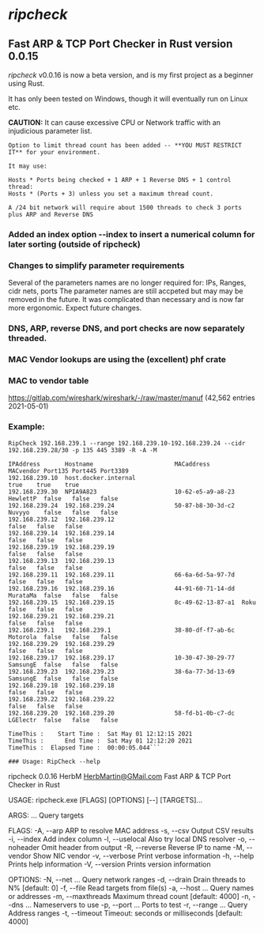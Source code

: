 # ***ripcheck***

## **Fast ARP &amp; TCP Port Checker in Rust version 0.0.15**

*ripcheck* v0.0.16 is now a beta version, and is my first project as a beginner using Rust.

It has only been tested on Windows, though it will eventually run on Linux etc.

**CAUTION:** It can cause excessive CPU or Network traffic with an injudicious parameter list.

    Option to limit thread count has been added -- **YOU MUST RESTRICT IT** for your environment.

    It may use:

    Hosts * Ports being checked + 1 ARP + 1 Reverse DNS + 1 control thread:
    Hosts * (Ports + 3) unless you set a maximum thread count.

    A /24 bit network will require about 1500 threads to check 3 ports plus ARP and Reverse DNS

### Added an index option --index to insert a numerical column for later sorting (outside of ripcheck)

### Changes to simplify parameter requirements
Several of the parameters names are no longer required for: IPs, Ranges, cidr nets, ports
The parameter names are still accpeted but may may be removed in the future.
It was complicated than necessary and is now far more ergonomic.
Expect future changes.

### DNS, ARP, reverse DNS, and port checks are now separately threaded.

### MAC Vendor lookups are using the (excellent) phf crate

### MAC to vendor table
https://gitlab.com/wireshark/wireshark/-/raw/master/manuf   (42,562 entries 2021-05-01)

### Example:
```
RipCheck 192.168.239.1 --range 192.168.239.10-192.168.239.24 --cidr 192.168.239.28/30 -p 135 445 3389 -R -A -M

IPAddress       Hostname                       MACaddress         MACvendor Port135 Port445 Port3389
192.168.239.10  host.docker.internal                                        true    true    true
192.168.239.30  NPIA9A823                      10-62-e5-a9-a8-23  HewlettP  false   false   false
192.168.239.24  192.168.239.24                 50-87-b8-30-3d-c2  Nuvyyo    false   false   false
192.168.239.12  192.168.239.12                                              false   false   false
192.168.239.14  192.168.239.14                                              false   false   false
192.168.239.19  192.168.239.19                                              false   false   false
192.168.239.13  192.168.239.13                                              false   false   false
192.168.239.11  192.168.239.11                 66-6a-6d-5a-97-7d            false   false   false
192.168.239.16  192.168.239.16                 44-91-60-71-14-dd  MurataMa  false   false   false
192.168.239.15  192.168.239.15                 8c-49-62-13-87-a1  Roku      false   false   false
192.168.239.21  192.168.239.21                                              false   false   false
192.168.239.1   192.168.239.1                  38-80-df-f7-ab-6c  Motorola  false   false   false
192.168.239.29  192.168.239.29                                              false   false   false
192.168.239.17  192.168.239.17                 10-30-47-30-29-77  SamsungE  false   false   false
192.168.239.23  192.168.239.23                 38-6a-77-3d-13-69  SamsungE  false   false   false
192.168.239.18  192.168.239.18                                              false   false   false
192.168.239.22  192.168.239.22                                              false   false   false
192.168.239.20  192.168.239.20                 58-fd-b1-0b-c7-dc  LGElectr  false   false   false

TimeThis :    Start Time :  Sat May 01 12:12:15 2021
TimeThis :      End Time :  Sat May 01 12:12:20 2021
TimeThis :  Elapsed Time :  00:00:05.044```

### Usage: RipCheck --help
```
ripcheck 0.0.16
HerbM <HerbMartin@GMail.com>
Fast ARP & TCP Port Checker in Rust

USAGE:
    ripcheck.exe [FLAGS] [OPTIONS] [--] [TARGETS]...

ARGS:
    <TARGETS>...    Query targets

FLAGS:
    -A, --arp         ARP to resolve MAC address
    -s, --csv         Output CSV results
    -i, --index       Add index column
    -l, --uselocal    Also try local DNS resolver
    -o, --noheader    Omit header from output
    -R, --reverse     Reverse IP to name
    -M, --vendor      Show NIC vendor
    -v, --verbose     Print verbose information
    -h, --help        Prints help information
    -V, --version     Prints version information

OPTIONS:
    -N, --net <CIDR>...              Query network ranges
    -d, --drain <DRAIN>              Drain threads to N% [default: 0]
    -f, --file <FILENAME>            Read targets from file(s)
    -a, --host <HOST>...             Query names or addresses
    -m, --maxthreads <MAXTHREADS>    Maximum thread count [default: 4000]
    -n, --dns <NAMESERVER>...        Nameservers to use
    -p, --port <PORT>...             Ports to test
    -r, --range <RANGE>...           Query Address ranges
    -t, --timeout <TIMEOUT>          Timeout: seconds or milliseconds [default: 4000]
```
